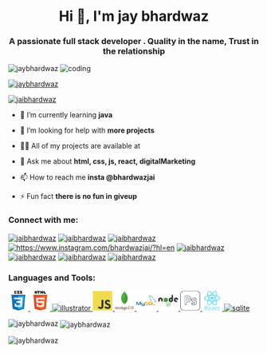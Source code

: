 <h1 align="center">Hi 👋, I'm jay bhardwaz</h1>
<h3 align="center">A passionate full stack developer . Quality in the name, Trust in the relationship</h3>

<img align="right" alt="coding" width="400" src="https://user-images.githubusercontent.com/55389276/140866485-8fb1c876-9a8f-4d6a-98dc-08c4981eaf70.gif">


<p align="left"> <img src="https://komarev.com/ghpvc/?username=jaybhardwaz&label=Profile%20views&color=0e75b6&style=flat" alt="jaybhardwaz" /> </p>

<p align="left"> <a href="https://github.com/ryo-ma/github-profile-trophy"><img src="https://github-profile-trophy.vercel.app/?username=jaybhardwaz" alt="jaybhardwaz" /></a> </p>

<p align="left"> <a href="https://twitter.com/jaibhardwaz" target="blank"><img src="https://img.shields.io/twitter/follow/jaibhardwaz?logo=twitter&style=for-the-badge" alt="jaibhardwaz" /></a> </p>

- 🌱 I’m currently learning **java**

- 🤝 I’m looking for help with **more projects**

- 👨‍💻 All of my projects are available at

- 💬 Ask me about **html, css, js, react, digitalMarketing**

- 📫 How to reach me **insta @bhardwazjai**

- ⚡ Fun fact **there is no fun in giveup**

<h3 align="left">Connect with me:</h3>
<p align="left">
<a href="https://twitter.com/jaibhardwaz" target="blank"><img align="center" src="https://raw.githubusercontent.com/rahuldkjain/github-profile-readme-generator/master/src/images/icons/Social/twitter.svg" alt="jaibhardwaz" height="30" width="40" /></a>
<a href="https://linkedin.com/in/jaibhardwaz" target="blank"><img align="center" src="https://raw.githubusercontent.com/rahuldkjain/github-profile-readme-generator/master/src/images/icons/Social/linked-in-alt.svg" alt="jaibhardwaz" height="30" width="40" /></a>
<a href="https://fb.com/jaibhardwaz" target="blank"><img align="center" src="https://raw.githubusercontent.com/rahuldkjain/github-profile-readme-generator/master/src/images/icons/Social/facebook.svg" alt="jaibhardwaz" height="30" width="40" /></a>
<a href="https://instagram.com/https://www.instagram.com/bhardwazjai/?hl=en" target="blank"><img align="center" src="https://raw.githubusercontent.com/rahuldkjain/github-profile-readme-generator/master/src/images/icons/Social/instagram.svg" alt="https://www.instagram.com/bhardwazjai/?hl=en" height="30" width="40" /></a>
<a href="https://www.behance.net/jaibhardwaz" target="blank"><img align="center" src="https://raw.githubusercontent.com/rahuldkjain/github-profile-readme-generator/master/src/images/icons/Social/behance.svg" alt="jaibhardwaz" height="30" width="40" /></a>
<a href="https://medium.com/jaibhardwaz" target="blank"><img align="center" src="https://raw.githubusercontent.com/rahuldkjain/github-profile-readme-generator/master/src/images/icons/Social/medium.svg" alt="jaibhardwaz" height="30" width="40" /></a>
<a href="https://www.leetcode.com/jaibhardwaz" target="blank"><img align="center" src="https://raw.githubusercontent.com/rahuldkjain/github-profile-readme-generator/master/src/images/icons/Social/leet-code.svg" alt="jaibhardwaz" height="30" width="40" /></a>
<a href="https://www.hackerearth.com/jaibhardwaz" target="blank"><img align="center" src="https://raw.githubusercontent.com/rahuldkjain/github-profile-readme-generator/master/src/images/icons/Social/hackerearth.svg" alt="jaibhardwaz" height="30" width="40" /></a>
</p>

<h3 align="left">Languages and Tools:</h3>
<p align="left"> <a href="https://www.w3schools.com/css/" target="_blank" rel="noreferrer"> <img src="https://raw.githubusercontent.com/devicons/devicon/master/icons/css3/css3-original-wordmark.svg" alt="css3" width="40" height="40"/> </a> <a href="https://www.w3.org/html/" target="_blank" rel="noreferrer"> <img src="https://raw.githubusercontent.com/devicons/devicon/master/icons/html5/html5-original-wordmark.svg" alt="html5" width="40" height="40"/> </a> <a href="https://www.adobe.com/in/products/illustrator.html" target="_blank" rel="noreferrer"> <img src="https://www.vectorlogo.zone/logos/adobe_illustrator/adobe_illustrator-icon.svg" alt="illustrator" width="40" height="40"/> </a> <a href="https://developer.mozilla.org/en-US/docs/Web/JavaScript" target="_blank" rel="noreferrer"> <img src="https://raw.githubusercontent.com/devicons/devicon/master/icons/javascript/javascript-original.svg" alt="javascript" width="40" height="40"/> </a> <a href="https://www.mongodb.com/" target="_blank" rel="noreferrer"> <img src="https://raw.githubusercontent.com/devicons/devicon/master/icons/mongodb/mongodb-original-wordmark.svg" alt="mongodb" width="40" height="40"/> </a> <a href="https://www.mysql.com/" target="_blank" rel="noreferrer"> <img src="https://raw.githubusercontent.com/devicons/devicon/master/icons/mysql/mysql-original-wordmark.svg" alt="mysql" width="40" height="40"/> </a> <a href="https://nodejs.org" target="_blank" rel="noreferrer"> <img src="https://raw.githubusercontent.com/devicons/devicon/master/icons/nodejs/nodejs-original-wordmark.svg" alt="nodejs" width="40" height="40"/> </a> <a href="https://www.photoshop.com/en" target="_blank" rel="noreferrer"> <img src="https://raw.githubusercontent.com/devicons/devicon/master/icons/photoshop/photoshop-line.svg" alt="photoshop" width="40" height="40"/> </a> <a href="https://reactjs.org/" target="_blank" rel="noreferrer"> <img src="https://raw.githubusercontent.com/devicons/devicon/master/icons/react/react-original-wordmark.svg" alt="react" width="40" height="40"/> </a> <a href="https://www.sqlite.org/" target="_blank" rel="noreferrer"> <img src="https://www.vectorlogo.zone/logos/sqlite/sqlite-icon.svg" alt="sqlite" width="40" height="40"/> </a> </p>

<p><img align="left" src="https://github-readme-stats.vercel.app/api/top-langs?username=jaybhardwaz&show_icons=true&locale=en&layout=compact" alt="jaybhardwaz" /></p>

<p>&nbsp;<img align="center" src="https://github-readme-stats.vercel.app/api?username=jaybhardwaz&show_icons=true&locale=en" alt="jaybhardwaz" /></p>

<p><img align="center" src="https://github-readme-streak-stats.herokuapp.com/?user=jaybhardwaz&" alt="jaybhardwaz" /></p>
